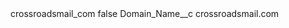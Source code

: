 <?xml version="1.0" encoding="UTF-8"?>
<CustomMetadata xmlns="http://soap.sforce.com/2006/04/metadata" xmlns:xsi="http://www.w3.org/2001/XMLSchema-instance" xmlns:xsd="http://www.w3.org/2001/XMLSchema">
    <label>crossroadsmail_com</label>
    <protected>false</protected>
    <values>
        <field>Domain_Name__c</field>
        <value xsi:type="xsd:string">crossroadsmail.com</value>
    </values>
</CustomMetadata>
